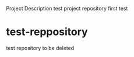 Project Description
test project repository
first test


# test-reppository
test repository to be deleted
